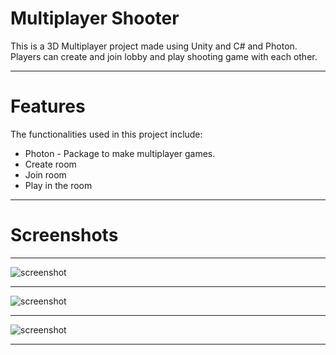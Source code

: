 # Multiplayer Shooter
This is a 3D Multiplayer project made using Unity and C# and Photon. Players can create and join lobby and play shooting game with each other.
___
# Features
The functionalities used in this project include:
  * Photon - Package to make multiplayer games.
  * Create room
  * Join room
  * Play in the room
___
# Screenshots
___
![screenshot](/Screenshots/mul1.jpeg)
___
![screenshot](/Screenshots/Mul2.jpeg)
___
![screenshot](/Screenshots/Mul3.jpeg)
___

